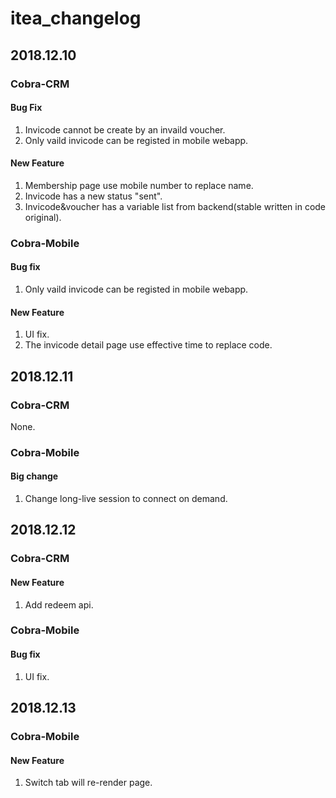 # itea_changelog

## 2018.12.10
### Cobra-CRM
#### Bug Fix
1. Invicode cannot be create by an invaild voucher.
2. Only vaild invicode can be registed in mobile webapp.
#### New Feature
1. Membership page use mobile number to replace name.
2. Invicode has a new status "sent".
3. Invicode&voucher has a variable list from backend(stable written in code original).
### Cobra-Mobile
#### Bug fix
1. Only vaild invicode can be registed in mobile webapp.
#### New Feature
1. UI fix.
2. The invicode detail page use effective time to replace code.

## 2018.12.11
### Cobra-CRM
None.
### Cobra-Mobile
#### Big change
1. Change long-live session to connect on demand.

## 2018.12.12
### Cobra-CRM
#### New Feature
1. Add redeem api.
### Cobra-Mobile
#### Bug fix
1. UI fix.

## 2018.12.13
### Cobra-Mobile
#### New Feature
1. Switch tab will re-render page.